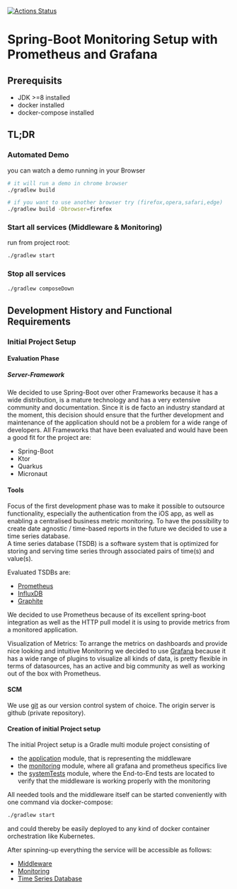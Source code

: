 [![Actions Status](https://github.com/christian-draeger/prometheus-with-grafana-example/workflows/Continious%20Integration/badge.svg)](https://github.com/christian-draeger/prometheus-with-grafana-example/actions?query=workflow%3A"Continious+Integration")

Spring-Boot Monitoring Setup with Prometheus and Grafana
========================================================

## Prerequisits

* JDK >=8 installed
* docker installed
* docker-compose installed

## TL;DR

### Automated Demo
you can watch a demo running in your Browser
```bash
# it will run a demo in chrome browser
./gradlew build

# if you want to use another browser try (firefox,opera,safari,edge)
./gradlew build -Dbrowser=firefox
```

### Start all services (Middleware & Monitoring)
run from project root:

```bash
./gradlew start
```

### Stop all services
```bash
./gradlew composeDown
```

## Development History and Functional Requirements
### Initial Project Setup

#### Evaluation Phase
##### Server-Framework
We decided to use Spring-Boot over other Frameworks because it has a wide distribution, is a mature technology and has a very extensive community and documentation. Since it is de facto an industry standard at the moment, this decision should ensure that the further development and maintenance of the application should not be a problem for a wide range of developers.
All Frameworks that have been evaluated and would have been a good fit for the project are:
* Spring-Boot
* Ktor
* Quarkus
* Micronaut

#### Tools
Focus of the first development phase was to make it possible to outsource functionality, especially the authentication from the iOS app, as well as enabling a centralised business metric monitoring.
To have the possibility to create date agnostic / time-based reports in the future we decided to use a time series database.  
A time series database (TSDB) is a software system that is optimized for storing and serving time series through associated pairs of time(s) and value(s).

Evaluated TSDBs are:
* [Prometheus](https://en.wikipedia.org/wiki/Prometheus_(software))
* [InfluxDB](https://en.wikipedia.org/wiki/InfluxDB)
* [Graphite](https://en.wikipedia.org/wiki/Graphite_(software))

We decided to use Prometheus because of its excellent spring-boot integration as well as the HTTP pull model it is using to provide metrics from a monitored application.

Visualization of Metrics:
To arrange the metrics on dashboards and provide nice looking and intuitive Monitoring we decided to use [Grafana](https://grafana.com/) because it has a wide range of plugins to visualize all kinds of data, is pretty flexible in terms of datasources, has an active and big community as well as working out of the box with Prometheus. 

#### SCM
We use [git](https://git-scm.com/) as our version control system of choice. The origin server is github (private repository).

#### Creation of initial Project setup
The initial Project setup is a Gradle multi module project consisting of
* the [application](./application/README.md) module, that is representing the middleware
* the [monitoring](./monitoring/README.md) module, where all grafana and prometheus specifics live 
* the [systemTests](./systemTests/README.md) module, where the End-to-End tests are located to verify that the middleware is working properly with the monitoring

All needed tools and the middleware itself can be started conveniently with one command via docker-compose:
```bash
./gradlew start
```
and could thereby be easily deployed to any kind of docker container orchestration like Kubernetes.

After spinning-up everything the service will be accessible as follows:

* [Middleware](http://localhost:8080)
* [Monitoring](http://localhost:3000)
* [Time Series Database](http://localhost:9090)

###